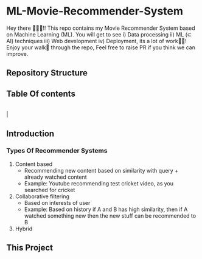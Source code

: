 # ML-Movie-Recommender-System
Hey there 🙋🏻‍♂️!! This repo contains my Movie Recommender System based on Machine Learning (ML). You will get to see i) Data processing ii) ML (⊂ AI) techniques iii) Web development iv) Deployment, its a lot of work👷🏻! Enjoy your walk👣 through the repo, Feel free to raise PR if you think we can improve.

## Repository Structure


## Table Of contents
| | | 
|:---|:--|
| 

## Introduction

### Types Of Recommender Systems
1) Content based
    -  Recommending new content based on similarity with query + already watched content
    - Example: Youtube recommending test cricket video, as you searched for cricket
2) Collaborative filtering
    - Based on interests of user
    - Example: Based on history if A and B has high similarity, then if A watched something new then the new stuff can be recommended to B
3) Hybrid

## This Project
